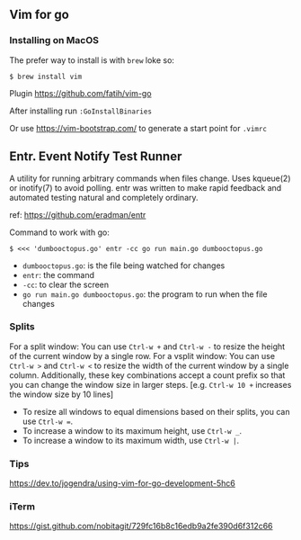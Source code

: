 ## Vim for go

### Installing on MacOS

The prefer way to install is with `brew` loke so:

    $ brew install vim

Plugin https://github.com/fatih/vim-go

After installing run `:GoInstallBinaries`

Or use https://vim-bootstrap.com/ to generate a start point for `.vimrc`


## Entr. Event Notify Test Runner

A utility for running arbitrary commands when files change. Uses kqueue(2) or inotify(7) to avoid polling. entr was written to make rapid feedback and automated testing natural and completely ordinary.

ref: https://github.com/eradman/entr

Command to work with go:

    $ <<< 'dumbooctopus.go' entr -cc go run main.go dumbooctopus.go

* `dumbooctopus.go`: is the file being watched for changes
* `entr`: the command
* `-cc`: to clear the screen
* `go run main.go dumbooctopus.go`: the program to run when the file changes


### Splits

For a split window: You can use `Ctrl-w +` and `Ctrl-w -` to resize the height of the current window by a single row. For a vsplit window: You can use `Ctrl-w >` and `Ctrl-w <` to resize the width of the current window by a single column. Additionally, these key combinations accept a count prefix so that you can change the window size in larger steps. [e.g. `Ctrl-w 10 +` increases the window size by 10 lines]

* To resize all windows to equal dimensions based on their splits, you can use `Ctrl-w =`.
* To increase a window to its maximum height, use `Ctrl-w _`.
* To increase a window to its maximum width, use `Ctrl-w |`.

### Tips

https://dev.to/jogendra/using-vim-for-go-development-5hc6

### iTerm

https://gist.github.com/nobitagit/729fc16b8c16edb9a2fe390d6f312c66
